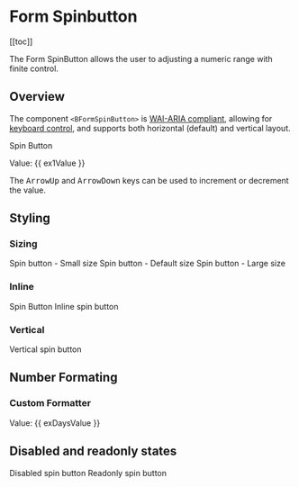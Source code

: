 # Form Spinbutton

<ClientOnly>
  <Teleport to=".bd-toc">

[[toc]]

  </Teleport>
</ClientOnly>

<div class="lead mb-5">

The Form SpinButton allows the user to adjusting a numeric range with finite control.

</div>

## Overview

The component `<BFormSpinButton>` is
[WAI-ARIA compliant](https://www.w3.org/TR/wai-aria-practices-1.2/#spinbutton), allowing for
[keyboard control](#accessibility), and supports both horizontal (default) and vertical layout.

<HighlightCard>
  <label for="demo-sb">Spin Button</label>
  <BFormSpinButton v-model="ex1Value" min="1" max="100" step="1" />
  <p>Value: {{ ex1Value }}</p>
  <template #html>

```vue
<template>
  <BFormSpinButton min="1" max="100" step="1" />
</template>

<script setup lang="ts">
const ex1Value = ref(50)
</script>
```

  </template>
</HighlightCard>

The <kbd>ArrowUp</kbd> and <kbd>ArrowDown</kbd> keys can be used to increment or decrement the
value.

## Styling

### Sizing

<BCard class="bg-body-tertiary mb-4">
  <label for="sb-small">Spin button - Small size</label>
  <BFormSpinButton id="sb-small" size="sm" placeholder="--" class="mb-2"></BFormSpinButton>
  <label for="sb-default">Spin button - Default size</label>
  <BFormSpinButton id="sb-default" placeholder="--" class="mb-2"></BFormSpinButton>
  <label for="sb-large">Spin button - Large size</label>
  <BFormSpinButton id="sb-large" size="lg" placeholder="--" class="mb-2"></BFormSpinButton>
</BCard>

### Inline

<HighlightCard>
  <label for="demo-sb">Spin Button</label>
  <label for="sb-inline">Inline spin button</label>
  <BFormSpinButton id="sb-inline" v-model="ex1Value" inline></BFormSpinButton>
  <template #html>

```vue
<template>
  <label for="sb-inline">Inline spin button</label>
  <BFormSpinButton id="sb-inline" v-model="ex1Value" inline></BFormSpinButton>
</template>

<script setup lang="ts">
const ex1Value = ref(50)
</script>
```

  </template>
</HighlightCard>

### Vertical

<HighlightCard>
  <label for="sb-vertical">Vertical spin button</label>
  <BFormSpinButton id="sb-vertical" v-model="ex1Value" vertical></BFormSpinButton>
  <template #html>

```vue
<template>
  <label for="sb-vertical">Vertical spin button</label>
  <BFormSpinButton id="sb-vertical" v-model="ex1Value" vertical> </BFormSpinButton>
</template>

<script setup lang="ts">
const ex1Value = ref(50)
</script>
```

  </template>
</HighlightCard>

## Number Formating

### Custom Formatter

<HighlightCard>
  <BFormSpinButton
    id="sb-days"
    v-model="exDaysValue"
    :formatter-fn="dayFormatter"
    min="0"
    max="6"
    wrap
  />
  <p>Value: {{ exDaysValue }}</p>
  <template #html>

```vue-html
<BFormSpinButton
  id="sb-days"
  v-model="exDaysValue"
  :formatter-fn="dayFormatter"
  min="0"
  max="6"
  wrap
/>
<p>Value: {{ exDaysValue }}</p>
```

  </template>
</HighlightCard>

## Disabled and readonly states

<HighlightCard>
  <BRow>
    <BCol md="6" class="mb-2">
      <label for="sb-disabled">Disabled spin button</label>
      <BFormSpinButton id="sb-disabled" v-model="ex1Value" disabled></BFormSpinButton>
    </BCol>
    <BCol md="6" class="mb-2">
      <label for="sb-readonly" class="">Readonly spin button</label>
      <BFormSpinButton id="sb-readonly" v-model="ex1Value" readonly></BFormSpinButton>
    </BCol>
  </BRow>
  <template #html>

```vue-html
<BRow>
  <BCol md="6" class="mb-2">
    <label for="sb-disabled">Disabled spin button</label>
    <BFormSpinButton id="sb-disabled" v-model="ex1Value" disabled></BFormSpinButton>
  </BCol>
  <BCol md="6" class="mb-2">
    <label for="sb-readonly" class="">Readonly spin button</label>
    <BFormSpinButton id="sb-readonly" v-model="ex1Value" readonly></BFormSpinButton>
  </BCol>
</BRow>
```

  </template>
</HighlightCard>

<ComponentReference :data="data" />

<script setup lang="ts">
import {data} from '../../data/components/spinButton.data'
import ComponentReference from '../../components/ComponentReference.vue'
import HighlightCard from '../../components/HighlightCard.vue'
import {BButton, BProgressBar, BCard, BCardBody, BProgress} from 'bootstrap-vue-next'
import {ref, computed} from 'vue'

const days = ref(['Sunday', 'Monday', 'Tuesday', 'Wednesday', 'Thursday', 'Friday', 'Saturday'])
const exDaysValue = ref(0);

const ex1Value = ref(50);
let dayFormatter = (value) => {
  return days.value[value]
}
</script>

